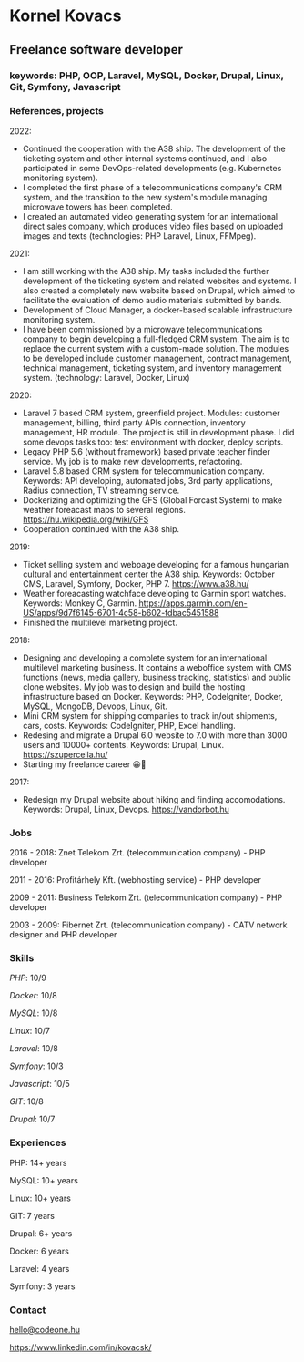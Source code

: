 # Kornel Kovacs
## Freelance software developer
### keywords: PHP, OOP, Laravel, MySQL, Docker, Drupal, Linux, Git, Symfony, Javascript

### References, projects

2022:
- Continued the cooperation with the A38 ship. The development of the ticketing system and other internal systems continued, and I also participated in some DevOps-related developments (e.g. Kubernetes monitoring system).
- I completed the first phase of a telecommunications company's CRM system, and the transition to the new system's module managing microwave towers has been completed.
- I created an automated video generating system for an international direct sales company, which produces video files based on uploaded images and texts (technologies: PHP Laravel, Linux, FFMpeg).

2021:
- I am still working with the A38 ship. My tasks included the further development of the ticketing system and related websites and systems. I also created a completely new website based on Drupal, which aimed to facilitate the evaluation of demo audio materials submitted by bands.
- Development of Cloud Manager, a docker-based scalable infrastructure monitoring system.
- I have been commissioned by a microwave telecommunications company to begin developing a full-fledged CRM system. The aim is to replace the current system with a custom-made solution. The modules to be developed include customer management, contract management, technical management, ticketing system, and inventory management system. (technology: Laravel, Docker, Linux)

2020:
- Laravel 7 based CRM system, greenfield project. Modules: customer management, billing, third party APIs connection, inventory management, HR module. The project is still in development phase. I did some devops tasks too: test environment with docker, deploy scripts.
- Legacy PHP 5.6 (without framework) based private teacher finder service. My job is to make new developments, refactoring.
- Laravel 5.8 based CRM system for telecommunication company. Keywords: API developing, automated jobs, 3rd party applications, Radius connection, TV streaming service.
- Dockerizing and optimizing the GFS (Global Forcast System) to make weather foreacast maps to several regions. https://hu.wikipedia.org/wiki/GFS
- Cooperation continued with the A38 ship.

2019:
- Ticket selling system and webpage developing for a famous hungarian cultural and entertainment center the A38 ship. Keywords: October CMS, Laravel, Symfony, Docker, PHP 7. https://www.a38.hu/
- Weather foreacasting watchface developing to Garmin sport watches. Keywords: Monkey C, Garmin. https://apps.garmin.com/en-US/apps/9d7f6145-6701-4c58-b602-fdbac5451588
- Finished the multilevel marketing project.

2018:
- Designing and developing a complete system for an international multilevel marketing business. It contains a weboffice system with CMS functions (news, media gallery, business tracking, statistics) and public clone websites. My job was to design and build the hosting infrastructure based on Docker. Keywords: PHP, CodeIgniter, Docker, MySQL, MongoDB, Devops, Linux, Git.
- Mini CRM system for shipping companies to track in/out shipments, cars, costs. Keywords: CodeIgniter, PHP, Excel handling.
- Redesing and migrate a Drupal 6.0 website to 7.0 with more than 3000 users and 10000+ contents. Keywords: Drupal, Linux. https://szupercella.hu/
- Starting my freelance career 😀🤘

2017:
- Redesign my Drupal website about hiking and finding accomodations. Keywords: Drupal, Linux, Devops. https://vandorbot.hu

### Jobs
2016 - 2018: Znet Telekom Zrt. (telecommunication company) - PHP developer

2011 - 2016: Profitárhely Kft. (webhosting service) - PHP developer

2009 - 2011: Business Telekom Zrt. (telecommunication company) - PHP developer

2003 - 2009: Fibernet Zrt. (telecommunication company) - CATV network designer and PHP developer

### Skills

*PHP*: 10/9

*Docker*: 10/8

*MySQL*: 10/8

*Linux*: 10/7

*Laravel*: 10/8

*Symfony*: 10/3

*Javascript*: 10/5

*GIT*: 10/8

*Drupal*: 10/7

### Experiences

PHP: 14+ years

MySQL: 10+ years

Linux: 10+ years

GIT: 7 years

Drupal: 6+ years

Docker: 6 years

Laravel: 4 years

Symfony: 3 years

### Contact
hello@codeone.hu

https://www.linkedin.com/in/kovacsk/
